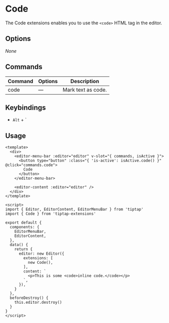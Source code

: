 # Code
The Code extensions enables you to use the `<code>` HTML tag in the editor.

## Options
*None*

## Commands
| Command | Options | Description |
| ------ | ---- | ---------------- |
| code | — | Mark text as code. |

## Keybindings
* `Alt` + `

## Usage
```markup
<template>
  <div>
    <editor-menu-bar :editor="editor" v-slot="{ commands, isActive }">
      <button type="button" :class="{ 'is-active': isActive.code() }" @click="commands.code">
        Code
      </button>
    </editor-menu-bar>

    <editor-content :editor="editor" />
  </div>
</template>

<script>
import { Editor, EditorContent, EditorMenuBar } from 'tiptap'
import { Code } from 'tiptap-extensions'

export default {
  components: {
    EditorMenuBar,
    EditorContent,
  },
  data() {
    return {
      editor: new Editor({
        extensions: [
          new Code(),
        ],
        content: `
          <p>This is some <code>inline code.</code></p>
        `,
      }),
    }
  },
  beforeDestroy() {
    this.editor.destroy()
  }
}
</script>
```